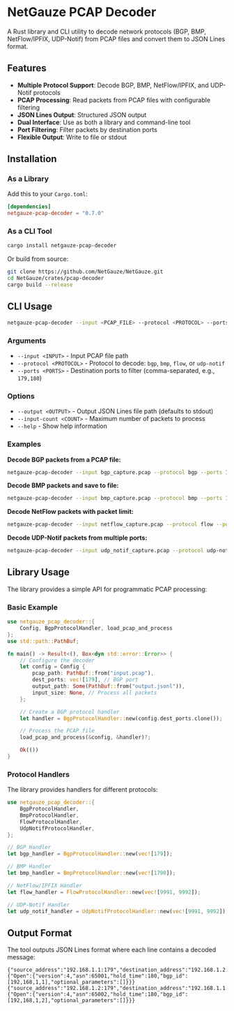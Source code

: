 # NetGauze PCAP Decoder

A Rust library and CLI utility to decode network protocols (BGP, BMP, NetFlow/IPFIX, UDP-Notif) from PCAP files and convert them to JSON Lines format.

## Features

- **Multiple Protocol Support**: Decode BGP, BMP, NetFlow/IPFIX, and UDP-Notif protocols
- **PCAP Processing**: Read packets from PCAP files with configurable filtering
- **JSON Lines Output**: Structured JSON output
- **Dual Interface**: Use as both a library and command-line tool
- **Port Filtering**: Filter packets by destination ports
- **Flexible Output**: Write to file or stdout

## Installation

### As a Library

Add this to your `Cargo.toml`:

```toml
[dependencies]
netgauze-pcap-decoder = "0.7.0"
```

### As a CLI Tool

```bash
cargo install netgauze-pcap-decoder
```

Or build from source:

```bash
git clone https://github.com/NetGauze/NetGauze.git
cd NetGauze/crates/pcap-decoder
cargo build --release
```

## CLI Usage

```bash
netgauze-pcap-decoder --input <PCAP_FILE> --protocol <PROTOCOL> --ports <PORTS> [OPTIONS]
```

### Arguments

- `--input <INPUT>` - Input PCAP file path
- `--protocol <PROTOCOL>` - Protocol to decode: `bgp`, `bmp`, `flow`, or `udp-notif`
- `--ports <PORTS>` - Destination ports to filter (comma-separated, e.g., `179,180`)

### Options

- `--output <OUTPUT>` - Output JSON Lines file path (defaults to stdout)
- `--input-count <COUNT>` - Maximum number of packets to process
- `--help` - Show help information

### Examples

**Decode BGP packets from a PCAP file:**
```bash
netgauze-pcap-decoder --input bgp_capture.pcap --protocol bgp --ports 179
```

**Decode BMP packets and save to file:**
```bash
netgauze-pcap-decoder --input bmp_capture.pcap --protocol bmp --ports 11019 --output bmp_messages.jsonl
```

**Decode NetFlow packets with packet limit:**
```bash
netgauze-pcap-decoder --input netflow_capture.pcap --protocol flow --ports 9995,2055 --input-count 1000
```

**Decode UDP-Notif packets from multiple ports:**
```bash
netgauze-pcap-decoder --input udp_notif_capture.pcap --protocol udp-notif --ports 9991,9992,9993
```

## Library Usage

The library provides a simple API for programmatic PCAP processing:

### Basic Example

```rust
use netgauze_pcap_decoder::{
    Config, BgpProtocolHandler, load_pcap_and_process
};
use std::path::PathBuf;

fn main() -> Result<(), Box<dyn std::error::Error>> {
    // Configure the decoder
    let config = Config {
        pcap_path: PathBuf::from("input.pcap"),
        dest_ports: vec![179], // BGP port
        output_path: Some(PathBuf::from("output.jsonl")),
        input_size: None, // Process all packets
    };

    // Create a BGP protocol handler
    let handler = BgpProtocolHandler::new(config.dest_ports.clone());

    // Process the PCAP file
    load_pcap_and_process(&config, &handler)?;

    Ok(())
}
```

### Protocol Handlers

The library provides handlers for different protocols:

```rust
use netgauze_pcap_decoder::{
    BgpProtocolHandler,
    BmpProtocolHandler,
    FlowProtocolHandler,
    UdpNotifProtocolHandler,
};

// BGP Handler
let bgp_handler = BgpProtocolHandler::new(vec![179]);

// BMP Handler
let bmp_handler = BmpProtocolHandler::new(vec![1790]);

// NetFlow/IPFIX Handler
let flow_handler = FlowProtocolHandler::new(vec![9991, 9992]);

// UDP-Notif Handler
let udp_notif_handler = UdpNotifProtocolHandler::new(vec![9991, 9992]);
```

## Output Format

The tool outputs JSON Lines format where each line contains a decoded message:

```jsonl
{"source_address":"192.168.1.1:179","destination_address":"192.168.1.2:179","info":{"Open":{"version":4,"asn":65001,"hold_time":180,"bgp_id":[192,168,1,1],"optional_parameters":[]}}}
{"source_address":"192.168.1.2:179","destination_address":"192.168.1.1:179","info":{"Open":{"version":4,"asn":65002,"hold_time":180,"bgp_id":[192,168,1,2],"optional_parameters":[]}}}
```
